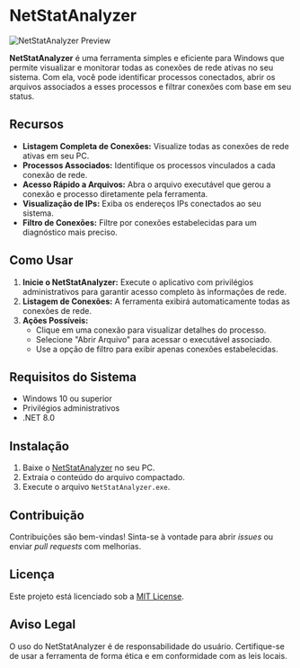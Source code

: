 # NetStatAnalyzer

![NetStatAnalyzer Preview](https://focoeanalise.com.br/wp-content/uploads/2025/01/interface-netstatanalyzer.png)

**NetStatAnalyzer** é uma ferramenta simples e eficiente para Windows que permite visualizar e monitorar todas as conexões de rede ativas no seu sistema. Com ela, você pode identificar processos conectados, abrir os arquivos associados a esses processos e filtrar conexões com base em seu status.

## Recursos

- **Listagem Completa de Conexões:** Visualize todas as conexões de rede ativas em seu PC.
- **Processos Associados:** Identifique os processos vinculados a cada conexão de rede.
- **Acesso Rápido a Arquivos:** Abra o arquivo executável que gerou a conexão e processo diretamente pela ferramenta.
- **Visualização de IPs:** Exiba os endereços IPs conectados ao seu sistema.
- **Filtro de Conexões:** Filtre por conexões estabelecidas para um diagnóstico mais preciso.

## Como Usar

1. **Inicie o NetStatAnalyzer:** Execute o aplicativo com privilégios administrativos para garantir acesso completo às informações de rede.
2. **Listagem de Conexões:** A ferramenta exibirá automaticamente todas as conexões de rede.
3. **Ações Possíveis:**
   - Clique em uma conexão para visualizar detalhes do processo.
   - Selecione "Abrir Arquivo" para acessar o executável associado.
   - Use a opção de filtro para exibir apenas conexões estabelecidas.

## Requisitos do Sistema

- Windows 10 ou superior
- Privilégios administrativos
- .NET 8.0

## Instalação

1. Baixe o [NetStatAnalyzer](#) no seu PC.
2. Extraia o conteúdo do arquivo compactado.
3. Execute o arquivo `NetStatAnalyzer.exe`.

## Contribuição

Contribuições são bem-vindas! Sinta-se à vontade para abrir *issues* ou enviar *pull requests* com melhorias.

## Licença

Este projeto está licenciado sob a [MIT License](LICENSE).

## Aviso Legal

O uso do NetStatAnalyzer é de responsabilidade do usuário. Certifique-se de usar a ferramenta de forma ética e em conformidade com as leis locais.
